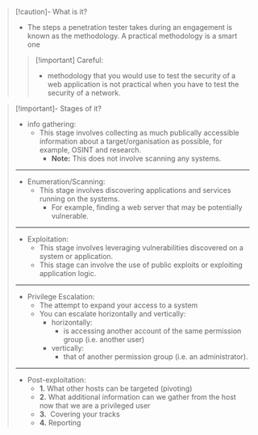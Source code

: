 >[!caution]- What is it?
>- The steps a penetration tester takes during an engagement is known as the methodology.
>	 A practical methodology is a smart one
>
>>[!important] Careful:
>>- methodology that you would use to test the security of a web application is not practical when you have to test the security of a network.

>[!important]- Stages of it?
>- info gathering:
>	- This stage involves collecting as much publically accessible information about a target/organisation as possible, for example, OSINT and research.
>		- **Note:** This does not involve scanning any systems.
>---
>- Enumeration/Scanning:
>	- This stage involves discovering applications and services running on the systems.
>		- For example, finding a web server that may be potentially vulnerable.
>---
>- Exploitation:
>	- This stage involves leveraging vulnerabilities discovered on a system or application.
>	- This stage can involve the use of public exploits or exploiting application logic.
>---
>- Privilege Escalation:
>	- The attempt to expand your access to a system
>	- You can escalate horizontally and vertically:
>		- horizontally:
>			- is accessing another account of the same permission group (i.e. another user)
>		- vertically:
>			- that of another permission group (i.e. an administrator).
>---
>- Post-exploitation:
>	- **1.** What other hosts can be targeted (pivoting)
>	- **2.** What additional information can we gather from the host now that we are a privileged user
>	- **3.**  Covering your tracks
>	- **4.** Reporting
>

